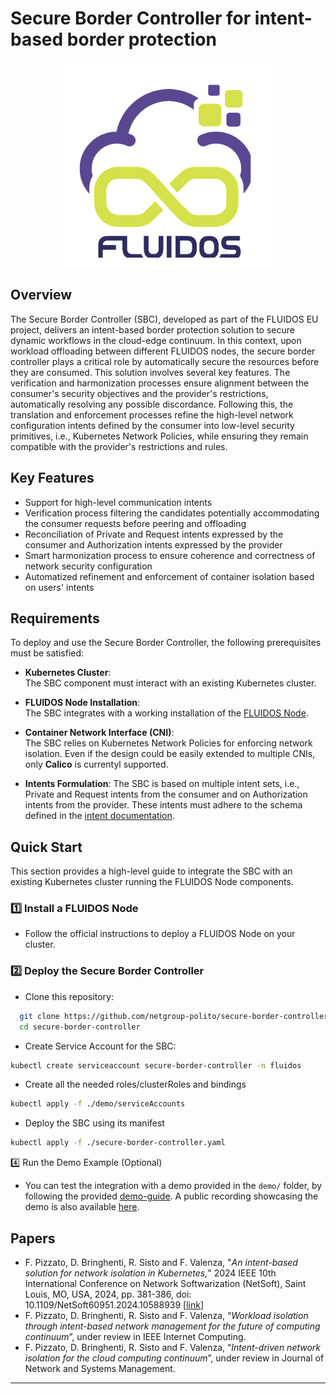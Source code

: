 # Secure Border Controller for intent-based border protection
<p align="center">
  <img src="./docs/images/Fluidos_logo.png" alt="Architecture Diagram"/>
</p>

## Overview
The Secure Border Controller (SBC), developed as part of the FLUIDOS EU project, delivers an intent-based border protection solution to secure dynamic workflows in the cloud-edge continuum. In this context, upon workload offloading between different FLUIDOS nodes, the secure border controller plays a critical role by automatically secure the resources before they are consumed. This solution involves several key features. The verification and harmonization processes ensure alignment between the consumer's security objectives and the provider's restrictions, automatically resolving any possible discordance. Following this, the  translation and enforcement processes refine the high-level network configuration intents defined by the consumer into low-level security primitives, i.e., Kubernetes Network Policies, while ensuring they remain compatible with the provider's restrictions and rules.
  
## Key Features
- Support for high-level communication intents
- Verification process filtering the candidates potentially accommodating the consumer requests before peering and offloading
- Reconciliation of Private and Request intents expressed by the consumer and Authorization intents expressed by the provider 
- Smart harmonization process to ensure coherence and correctness of network security configuration
- Automatized refinement and enforcement of container isolation based on users' intents

## Requirements
To deploy and use the Secure Border Controller, the following prerequisites must be satisfied:

- **Kubernetes Cluster**:  
  The SBC component must interact with an existing Kubernetes cluster.

- **FLUIDOS Node Installation**:  
  The SBC integrates with a working installation of the [FLUIDOS Node](https://fluidos-project.github.io/node/).

- **Container Network Interface (CNI)**:  
  The SBC relies on Kubernetes Network Policies for enforcing network isolation. Even if the design could be easily extended to multiple CNIs, only **Calico** is currentyl supported.

- **Intents Formulation**:
  The SBC is based on multiple intent sets, i.e., Private and Request intents from the consumer and on Authorization intents from the provider. These intents must adhere to the schema defined in the [intent documentation](./docs/intent-mspl.md).
  
## Quick Start
This section provides a high-level guide to integrate the SBC with an existing Kubernetes cluster running the FLUIDOS Node components.

### 1️⃣ Install a FLUIDOS Node
- Follow the official instructions to deploy a FLUIDOS Node on your cluster.

### 2️⃣ Deploy the Secure Border Controller
- Clone this repository:
```bash
  git clone https://github.com/netgroup-polito/secure-border-controller.git
  cd secure-border-controller
```
- Create Service Account for the SBC:
```bash
kubectl create serviceaccount secure-border-controller -n fluidos
```
- Create all the needed roles/clusterRoles and bindings
```bash
kubectl apply -f ./demo/serviceAccounts
```
- Deploy the SBC using its manifest
```bash
kubectl apply -f ./secure-border-controller.yaml
```
4️⃣ Run the Demo Example (Optional)
- You can test the integration with a demo provided in the `demo/` folder, by following the provided [demo-guide](./docs/demo-guide.md). A public recording showcasing the demo is also available [here](https://www.youtube.com/watch?v=7NBoORvkJ5U&t=34s).

## Papers
- F. Pizzato, D. Bringhenti, R. Sisto and F. Valenza, "*An intent-based solution for network isolation in Kubernetes,*" 2024 IEEE 10th International Conference on Network Softwarization (NetSoft), Saint Louis, MO, USA, 2024, pp. 381-386, doi: 10.1109/NetSoft60951.2024.10588939 [[link](https://ieeexplore.ieee.org/abstract/document/10588939)]
- F. Pizzato, D. Bringhenti, R. Sisto and F. Valenza, “*Workload isolation through intent-based network management for the future of computing continuum*”, under review in IEEE Internet Computing.
- F. Pizzato, D. Bringhenti, R. Sisto and F. Valenza, “*Intent-driven network isolation for the cloud computing continuum*”, under review in Journal of Network and Systems Management.

---
